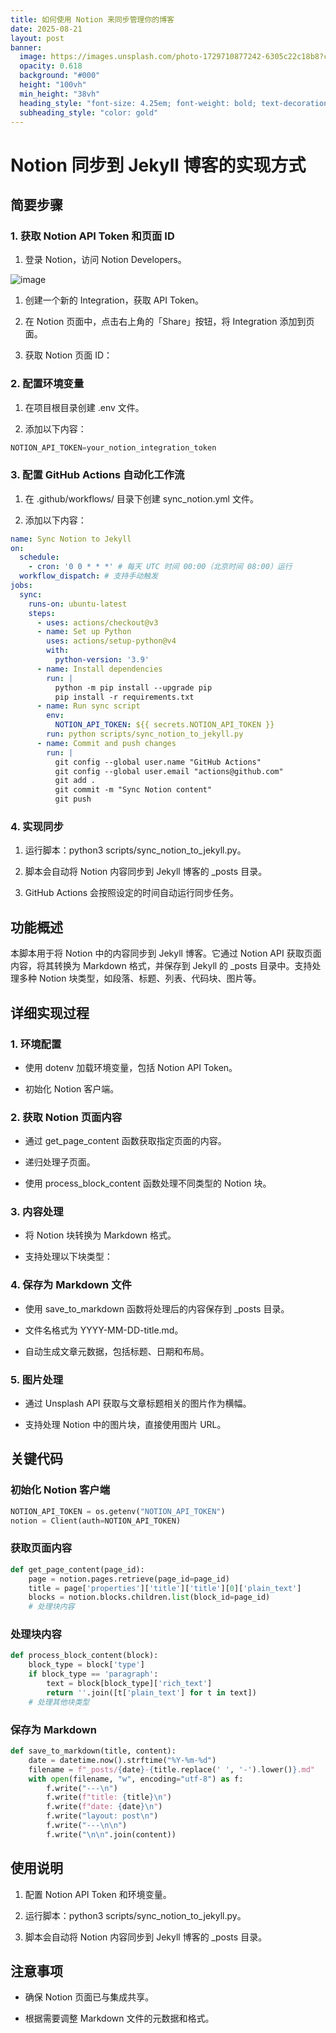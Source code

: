 ```yaml
---
title: 如何使用 Notion 来同步管理你的博客
date: 2025-08-21
layout: post
banner:
  image: https://images.unsplash.com/photo-1729710877242-6305c22c18b8?crop=entropy&cs=tinysrgb&fit=max&fm=jpg&ixid=M3w2OTIwMzJ8MHwxfHJhbmRvbXx8fHx8fHx8fDE3NTU3NDA2MTR8&ixlib=rb-4.1.0&q=80&w=1080
  opacity: 0.618
  background: "#000"
  height: "100vh"
  min_height: "38vh"
  heading_style: "font-size: 4.25em; font-weight: bold; text-decoration: underline"
  subheading_style: "color: gold"
---
```


# Notion 同步到 Jekyll 博客的实现方式

## 简要步骤

### 1. 获取 Notion API Token 和页面 ID

1. 登录 Notion，访问 Notion Developers。

![image](https://prod-files-secure.s3.us-west-2.amazonaws.com/a7a0cc5a-89b9-4cda-8686-1fba0ca52f40/d19c1afe-dea5-4312-9333-786b0ba83054/image.png?X-Amz-Algorithm=AWS4-HMAC-SHA256&X-Amz-Content-Sha256=UNSIGNED-PAYLOAD&X-Amz-Credential=ASIAZI2LB4666CNIH3LZ%2F20250821%2Fus-west-2%2Fs3%2Faws4_request&X-Amz-Date=20250821T014334Z&X-Amz-Expires=3600&X-Amz-Security-Token=IQoJb3JpZ2luX2VjEJr%2F%2F%2F%2F%2F%2F%2F%2F%2F%2FwEaCXVzLXdlc3QtMiJIMEYCIQDx%2FmOe0jNxsNka7iEI6HIuPRz8wdO2GGccIpecSIsO7QIhAIVrYSUP9uXrKb1DgyCWCSsuhj9kJvqB71TJclJqIeTRKogECOP%2F%2F%2F%2F%2F%2F%2F%2F%2F%2FwEQABoMNjM3NDIzMTgzODA1IgwMrIgTvATDyHL6xE8q3AP8ALdfsmoaBSytWw287vG15kiyP8PxH%2FgKiLsVe40T%2FiAkVO0lEQSPoseYwcNxUGFmHkM9iSAtlEQOydoprZU3ixp63GNHVjcc8TVj8MBq9T1kLb1HkR%2Bqd4oJQUU905pL1jTvQHxw93mb7GkhWaUL7bSMG4Y054zYJuNWQXFqCSA%2BlxDAOax4usy%2B1qjPcqDFN8rpcJ%2BMRdltlLP%2BKaVPeV9c%2B%2BTXjxsUrXMYDpdrOUrVNg10KnNnc%2FQnkNQM1oY2YhB6kuvJ2ojjgbHBm8HYv6HW%2Ba8v1zuIAPSeTdivsI3aSR91z2E%2FAUYn4Lx9NRN2Gfy7oI4psHkzzfEEON2UpCgb4l144Yhjdh8VCSssKaUpVD5NoddK%2BVUHxysRh8eNAvhuXI5NxiOfz99Gm%2BwGyD8SJUzx0N%2BTlt%2FYh18xk9cTY6zY5Om2A8AkSOP9RDk8riV02svw909OIwXmcjg44egkEzK4I7zUDhSlFD5jHord0WvN4gG04Ff%2FRVxWpJa6WVvDaPNNZvK0RNcjL4mzj8B7A10RzOwb6CT59oWuSb8twhVLbJwm9W2PmVLQ0R%2B6hTj2fcjgFELKcAaWLKYYPASW2oNuhgW4Xmcw%2B%2BlrYzMQRkGsRMMZ1fW0UzD18ZnFBjqkAfTuG2mgqAagzMolRdx304nJP76a1NBmadGTu4dP02MQxj8Q47rZGB1E4Mv6WsCGuCvXYJw1YFnE3%2BXRXxHVOPMHt6EuOuXFAP84OCWL6tdfYhc9J6TmHJmtdeQ4AOuv006qJx4yEqq1uvgssFyPCe4Rbi8xqWjJAAdYLp4d%2BunIkwZDV0M6LsbKE8XbQ6WEkXheo48N0Mp%2BJt2lJfHo9Y6efWx1&X-Amz-Signature=884ab63b0a4ee91185ee494fbc6e3135bd063f1cb87e631a50058dc5427b1f21&X-Amz-SignedHeaders=host&x-amz-checksum-mode=ENABLED&x-id=GetObject)

1. 创建一个新的 Integration，获取 API Token。

1. 在 Notion 页面中，点击右上角的「Share」按钮，将 Integration 添加到页面。

1. 获取 Notion 页面 ID：


### 2. 配置环境变量

1. 在项目根目录创建 .env 文件。

1. 添加以下内容：

```javascript
NOTION_API_TOKEN=your_notion_integration_token
```

### 3. 配置 GitHub Actions 自动化工作流

1. 在 .github/workflows/ 目录下创建 sync_notion.yml 文件。

1. 添加以下内容：

```yaml
name: Sync Notion to Jekyll
on:
  schedule:
    - cron: '0 0 * * *' # 每天 UTC 时间 00:00（北京时间 08:00）运行
  workflow_dispatch: # 支持手动触发
jobs:
  sync:
    runs-on: ubuntu-latest
    steps:
      - uses: actions/checkout@v3
      - name: Set up Python
        uses: actions/setup-python@v4
        with:
          python-version: '3.9'
      - name: Install dependencies
        run: |
          python -m pip install --upgrade pip
          pip install -r requirements.txt
      - name: Run sync script
        env:
          NOTION_API_TOKEN: ${{ secrets.NOTION_API_TOKEN }}
        run: python scripts/sync_notion_to_jekyll.py
      - name: Commit and push changes
        run: |
          git config --global user.name "GitHub Actions"
          git config --global user.email "actions@github.com"
          git add .
          git commit -m "Sync Notion content"
          git push
```

### 4. 实现同步

1. 运行脚本：python3 scripts/sync_notion_to_jekyll.py。

1. 脚本会自动将 Notion 内容同步到 Jekyll 博客的 _posts 目录。

1. GitHub Actions 会按照设定的时间自动运行同步任务。

## 功能概述

本脚本用于将 Notion 中的内容同步到 Jekyll 博客。它通过 Notion API 获取页面内容，将其转换为 Markdown 格式，并保存到 Jekyll 的 _posts 目录中。支持处理多种 Notion 块类型，如段落、标题、列表、代码块、图片等。

## 详细实现过程

### 1. 环境配置

- 使用 dotenv 加载环境变量，包括 Notion API Token。

- 初始化 Notion 客户端。

### 2. 获取 Notion 页面内容

- 通过 get_page_content 函数获取指定页面的内容。

- 递归处理子页面。

- 使用 process_block_content 函数处理不同类型的 Notion 块。

### 3. 内容处理

- 将 Notion 块转换为 Markdown 格式。

- 支持处理以下块类型：


### 4. 保存为 Markdown 文件

- 使用 save_to_markdown 函数将处理后的内容保存到 _posts 目录。

- 文件名格式为 YYYY-MM-DD-title.md。

- 自动生成文章元数据，包括标题、日期和布局。

### 5. 图片处理

- 通过 Unsplash API 获取与文章标题相关的图片作为横幅。

- 支持处理 Notion 中的图片块，直接使用图片 URL。

## 关键代码

### 初始化 Notion 客户端

```python
NOTION_API_TOKEN = os.getenv("NOTION_API_TOKEN")
notion = Client(auth=NOTION_API_TOKEN)
```

### 获取页面内容

```python
def get_page_content(page_id):
    page = notion.pages.retrieve(page_id=page_id)
    title = page['properties']['title']['title'][0]['plain_text']
    blocks = notion.blocks.children.list(block_id=page_id)
    # 处理块内容
```

### 处理块内容

```python
def process_block_content(block):
    block_type = block['type']
    if block_type == 'paragraph':
        text = block[block_type]['rich_text']
        return ''.join([t['plain_text'] for t in text])
    # 处理其他块类型
```

### 保存为 Markdown

```python
def save_to_markdown(title, content):
    date = datetime.now().strftime("%Y-%m-%d")
    filename = f"_posts/{date}-{title.replace(' ', '-').lower()}.md"
    with open(filename, "w", encoding="utf-8") as f:
        f.write("---\n")
        f.write(f"title: {title}\n")
        f.write(f"date: {date}\n")
        f.write("layout: post\n")
        f.write("---\n\n")
        f.write("\n\n".join(content))
```

## 使用说明

1. 配置 Notion API Token 和环境变量。

1. 运行脚本：python3 scripts/sync_notion_to_jekyll.py。

1. 脚本会自动将 Notion 内容同步到 Jekyll 博客的 _posts 目录。

## 注意事项

- 确保 Notion 页面已与集成共享。

- 根据需要调整 Markdown 文件的元数据和格式。